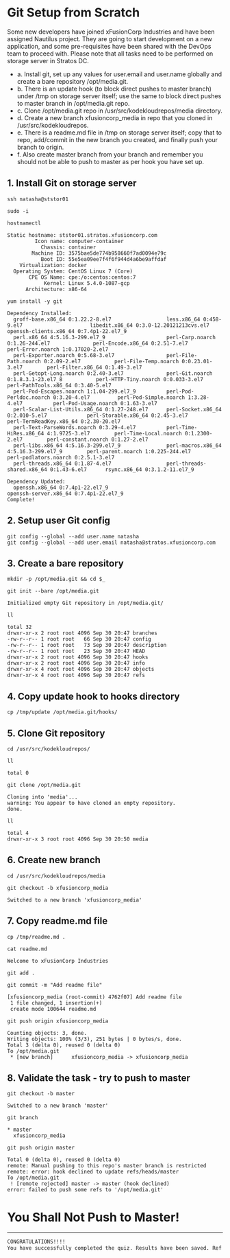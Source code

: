 # Git Setup from Scratch

Some new developers have joined xFusionCorp Industries and have been assigned Nautilus project. They are going to start development on a new application, and some pre-requisites have been shared with the DevOps team to proceed with. Please note that all tasks need to be performed on storage server in Stratos DC.  
- a. Install git, set up any values for user.email and user.name globally and create a bare repository /opt/media.git.
- b. There is an update hook (to block direct pushes to master branch) under /tmp on storage server itself; use the same to block direct pushes to master branch in /opt/media.git repo.
- c. Clone /opt/media.git repo in /usr/src/kodekloudrepos/media directory.
- d. Create a new branch xfusioncorp_media in repo that you cloned in /usr/src/kodekloudrepos.
- e. There is a readme.md file in /tmp on storage server itself; copy that to repo, add/commit in the new branch you created, and finally push your branch to origin.
- f. Also create master branch from your branch and remember you should not be able to push to master as per hook you have set up.  

## 1. Install Git on storage server
`ssh natasha@ststor01`  

`sudo -i`  

`hostnamectl`  
```console
Static hostname: ststor01.stratos.xfusioncorp.com
         Icon name: computer-container
           Chassis: container
        Machine ID: 3575bae5de774b958660f7ad0094e79c
           Boot ID: 55e5ea09ee7f4f6f944d4a6be9affdaf
    Virtualization: docker
  Operating System: CentOS Linux 7 (Core)
       CPE OS Name: cpe:/o:centos:centos:7
            Kernel: Linux 5.4.0-1087-gcp
      Architecture: x86-64
```      

`yum install -y git` 
```console
Dependency Installed:
  groff-base.x86_64 0:1.22.2-8.el7                  less.x86_64 0:458-9.el7                      libedit.x86_64 0:3.0-12.20121213cvs.el7      openssh-clients.x86_64 0:7.4p1-22.el7_9     
  perl.x86_64 4:5.16.3-299.el7_9                    perl-Carp.noarch 0:1.26-244.el7              perl-Encode.x86_64 0:2.51-7.el7              perl-Error.noarch 1:0.17020-2.el7           
  perl-Exporter.noarch 0:5.68-3.el7                 perl-File-Path.noarch 0:2.09-2.el7           perl-File-Temp.noarch 0:0.23.01-3.el7        perl-Filter.x86_64 0:1.49-3.el7             
  perl-Getopt-Long.noarch 0:2.40-3.el7              perl-Git.noarch 0:1.8.3.1-23.el7_8           perl-HTTP-Tiny.noarch 0:0.033-3.el7          perl-PathTools.x86_64 0:3.40-5.el7          
  perl-Pod-Escapes.noarch 1:1.04-299.el7_9          perl-Pod-Perldoc.noarch 0:3.20-4.el7         perl-Pod-Simple.noarch 1:3.28-4.el7          perl-Pod-Usage.noarch 0:1.63-3.el7          
  perl-Scalar-List-Utils.x86_64 0:1.27-248.el7      perl-Socket.x86_64 0:2.010-5.el7             perl-Storable.x86_64 0:2.45-3.el7            perl-TermReadKey.x86_64 0:2.30-20.el7       
  perl-Text-ParseWords.noarch 0:3.29-4.el7          perl-Time-HiRes.x86_64 4:1.9725-3.el7        perl-Time-Local.noarch 0:1.2300-2.el7        perl-constant.noarch 0:1.27-2.el7           
  perl-libs.x86_64 4:5.16.3-299.el7_9               perl-macros.x86_64 4:5.16.3-299.el7_9        perl-parent.noarch 1:0.225-244.el7           perl-podlators.noarch 0:2.5.1-3.el7         
  perl-threads.x86_64 0:1.87-4.el7                  perl-threads-shared.x86_64 0:1.43-6.el7      rsync.x86_64 0:3.1.2-11.el7_9               

Dependency Updated:
  openssh.x86_64 0:7.4p1-22.el7_9                                                           openssh-server.x86_64 0:7.4p1-22.el7_9                                                          
Complete!
```


## 2. Setup user Git config
`git config --global --add user.name natasha`  
`git config --global --add user.email natasha@stratos.xfusioncorp.com`  


## 3. Create a bare repository
`mkdir -p /opt/media.git && cd $_`  

`git init --bare /opt/media.git`  
```console
Initialized empty Git repository in /opt/media.git/
```

`ll`  
```console
total 32
drwxr-xr-x 2 root root 4096 Sep 30 20:47 branches
-rw-r--r-- 1 root root   66 Sep 30 20:47 config
-rw-r--r-- 1 root root   73 Sep 30 20:47 description
-rw-r--r-- 1 root root   23 Sep 30 20:47 HEAD
drwxr-xr-x 2 root root 4096 Sep 30 20:47 hooks
drwxr-xr-x 2 root root 4096 Sep 30 20:47 info
drwxr-xr-x 4 root root 4096 Sep 30 20:47 objects
drwxr-xr-x 4 root root 4096 Sep 30 20:47 refs
```


## 4. Copy update hook to hooks directory
`cp /tmp/update /opt/media.git/hooks/`  


## 5. Clone Git repository
`cd /usr/src/kodekloudrepos/`  

`ll`  
```console
total 0
```

`git clone /opt/media.git`  
```console
Cloning into 'media'...
warning: You appear to have cloned an empty repository.
done.
```

`ll`  
```console
total 4
drwxr-xr-x 3 root root 4096 Sep 30 20:50 media
```


## 6. Create new branch
`cd /usr/src/kodekloudrepos/media`  

`git checkout -b xfusioncorp_media`  
```console
Switched to a new branch 'xfusioncorp_media'
```


## 7. Copy readme.md file
`cp /tmp/readme.md .`  

`cat readme.md`  
```console
Welcome to xFusionCorp Industries
```

`git add .`  

`git commit -m "Add readme file"`  
```console
[xfusioncorp_media (root-commit) 4762f07] Add readme file
 1 file changed, 1 insertion(+)
 create mode 100644 readme.md
```

`git push origin xfusioncorp_media`  
```console
Counting objects: 3, done.
Writing objects: 100% (3/3), 251 bytes | 0 bytes/s, done.
Total 3 (delta 0), reused 0 (delta 0)
To /opt/media.git
 * [new branch]      xfusioncorp_media -> xfusioncorp_media
```


## 8. Validate the task - try to push to master
`git checkout -b master`  
```console
Switched to a new branch 'master'
```

`git branch`  
```console
* master
  xfusioncorp_media
```

`git push origin master`  
```console
Total 0 (delta 0), reused 0 (delta 0)
remote: Manual pushing to this repo's master branch is restricted
remote: error: hook declined to update refs/heads/master
To /opt/media.git
 ! [remote rejected] master -> master (hook declined)
error: failed to push some refs to '/opt/media.git'
```

# You Shall Not Push to Master!

---

```bash
CONGRATULATIONS!!!!
You have successfully completed the quiz. Results have been saved. Ref ID:63360825f0e56c59270a38f4
```
